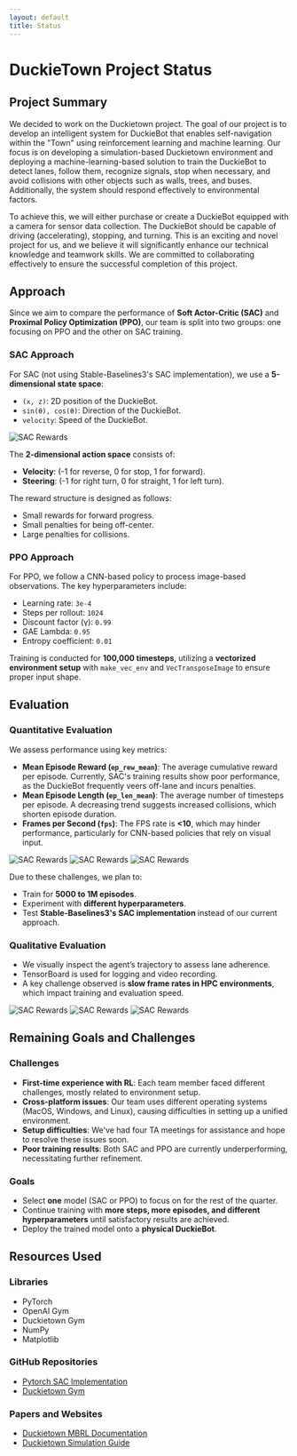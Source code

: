 ```yaml
---
layout: default
title: Status
---
```

# DuckieTown Project Status 

## Project Summary
We decided to work on the Duckietown project. The goal of our project is to develop an intelligent system for DuckieBot that enables self-navigation within the "Town" using reinforcement learning and machine learning. Our focus is on developing a simulation-based Duckietown environment and deploying a machine-learning-based solution to train the DuckieBot to detect lanes, follow them, recognize signals, stop when necessary, and avoid collisions with other objects such as walls, trees, and buses. Additionally, the system should respond effectively to environmental factors.

To achieve this, we will either purchase or create a DuckieBot equipped with a camera for sensor data collection. The DuckieBot should be capable of driving (accelerating), stopping, and turning. This is an exciting and novel project for us, and we believe it will significantly enhance our technical knowledge and teamwork skills. We are committed to collaborating effectively to ensure the successful completion of this project.

## Approach
Since we aim to compare the performance of **Soft Actor-Critic (SAC)** and **Proximal Policy Optimization (PPO)**, our team is split into two groups: one focusing on PPO and the other on SAC training.

### **SAC Approach**
For SAC (not using Stable-Baselines3's SAC implementation), we use a **5-dimensional state space**:
- `(x, z)`: 2D position of the DuckieBot.
- `sin(θ), cos(θ)`: Direction of the DuckieBot.
- `velocity`: Speed of the DuckieBot.

<img src="image/sac-reward.png" alt="SAC Rewards" class="uniform-img">

The **2-dimensional action space** consists of:
- **Velocity**: (-1 for reverse, 0 for stop, 1 for forward).
- **Steering**: (-1 for right turn, 0 for straight, 1 for left turn).

The reward structure is designed as follows:
- Small rewards for forward progress.
- Small penalties for being off-center.
- Large penalties for collisions.

### **PPO Approach**
For PPO, we follow a CNN-based policy to process image-based observations. The key hyperparameters include:
- Learning rate: `3e-4`
- Steps per rollout: `1024`
- Discount factor (γ): `0.99`
- GAE Lambda: `0.95`
- Entropy coefficient: `0.01`

Training is conducted for **100,000 timesteps**, utilizing a **vectorized environment setup** with `make_vec_env` and `VecTransposeImage` to ensure proper input shape.

## Evaluation
### **Quantitative Evaluation**
We assess performance using key metrics:
- **Mean Episode Reward (`ep_rew_mean`)**: The average cumulative reward per episode. Currently, SAC's training results show poor performance, as the DuckieBot frequently veers off-lane and incurs penalties.
- **Mean Episode Length (`ep_len_mean`)**: The average number of timesteps per episode. A decreasing trend suggests increased collisions, which shorten episode duration.
- **Frames per Second (`fps`)**: The FPS rate is **<10**, which may hinder performance, particularly for CNN-based policies that rely on visual input.

![SAC Rewards](image/sac-500.png)
![SAC Rewards](image/sac-2000.png)
![SAC Rewards](image/sac-3000.png)

Due to these challenges, we plan to:
- Train for **5000 to 1M episodes**.
- Experiment with **different hyperparameters**.
- Test **Stable-Baselines3's SAC implementation** instead of our current approach.

### **Qualitative Evaluation**
- We visually inspect the agent’s trajectory to assess lane adherence.
- TensorBoard is used for logging and video recording.
- A key challenge observed is **slow frame rates in HPC environments**, which impact training and evaluation speed.

![SAC Rewards](image/ppo1.png)
![SAC Rewards](image/ppo2.png)
![SAC Rewards](image/ppo3.png)

## Remaining Goals and Challenges
### **Challenges**
- **First-time experience with RL**: Each team member faced different challenges, mostly related to environment setup.
- **Cross-platform issues**: Our team uses different operating systems (MacOS, Windows, and Linux), causing difficulties in setting up a unified environment.
- **Setup difficulties**: We've had four TA meetings for assistance and hope to resolve these issues soon.
- **Poor training results**: Both SAC and PPO are currently underperforming, necessitating further refinement.

### **Goals**
- Select **one** model (SAC or PPO) to focus on for the rest of the quarter.
- Continue training with **more steps, more episodes, and different hyperparameters** until satisfactory results are achieved.
- Deploy the trained model onto a **physical DuckieBot**.

## Resources Used
### **Libraries**
- PyTorch
- OpenAI Gym
- Duckietown Gym
- NumPy
- Matplotlib

### **GitHub Repositories**
- [Pytorch SAC Implementation](https://github.com/pranz24/pytorch-soft-actor-critic/blob/master/sac.py)
- [Duckietown Gym](https://github.com/duckietown/gym-duckietown)

### **Papers and Websites**
- [Duckietown MBRL Documentation](https://www.alihkw.com/duckietown-mbrl-lib/)
- [Duckietown Simulation Guide](https://docs.duckietown.com/ente/devmanual-software/intermediate/simulation/index.html#simulator-running-headless)

